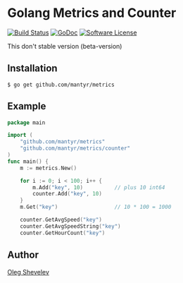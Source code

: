 # Golang Metrics and Counter

[![Build Status](https://travis-ci.org/mantyr/metrics.svg?branch=master)](https://travis-ci.org/mantyr/metrics)
[![GoDoc](https://godoc.org/github.com/mantyr/metrics?status.png)](http://godoc.org/github.com/mantyr/metrics)
[![Software License](https://img.shields.io/badge/license-The%20Not%20Free%20License,%20Commercial%20License-brightgreen.svg)](LICENSE.md)

This don't stable version (beta-version)

## Installation

    $ go get github.com/mantyr/metrics

## Example
```GO
package main

import (
    "github.com/mantyr/metrics"
    "github.com/mantyr/metrics/counter"
)
func main() {
    m := metrics.New()

    for i := 0; i < 100; i++ {
        m.Add("key", 10)          // plus 10 int64
        counter.Add("key", 10)
    }
    m.Get("key")                  // 10 * 100 = 1000

    counter.GetAvgSpeed("key")
    counter.GetAvgSpeedString("key")
    counter.GetHourCount("key")
```

## Author

[Oleg Shevelev][mantyr]

[mantyr]: https://github.com/mantyr
